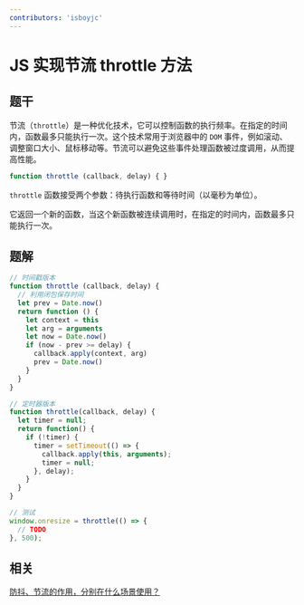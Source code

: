 ```yaml
---
contributors: 'isboyjc'
---
```


# JS 实现节流 throttle 方法


## 题干

节流（`throttle`）是一种优化技术，它可以控制函数的执行频率。在指定的时间内，函数最多只能执行一次。这个技术常用于浏览器中的 `DOM` 事件，例如滚动、调整窗口大小、鼠标移动等。节流可以避免这些事件处理函数被过度调用，从而提高性能。

```js
function throttle (callback, delay) { }
```

`throttle` 函数接受两个参数：待执行函数和等待时间（以毫秒为单位）。

它返回一个新的函数，当这个新函数被连续调用时，在指定的时间内，函数最多只能执行一次。




## 题解

<!-- ::: details 点我查看题解 -->

```js
// 时间戳版本
function throttle (callback, delay) {
  // 利用闭包保存时间
  let prev = Date.now()
  return function () {
    let context = this
    let arg = arguments
    let now = Date.now()
    if (now - prev >= delay) {
      callback.apply(context, arg)
      prev = Date.now()
    }
  }
}

// 定时器版本
function throttle(callback, delay) {
  let timer = null;
  return function() {
    if (!timer) {
      timer = setTimeout(() => {
        callback.apply(this, arguments);
        timer = null;
      }, delay);
    }
  }
}

// 测试
window.onresize = throttle(() => {
  // TODO
}, 500);
```

<!-- ::: -->



## 相关

[防抖、节流的作用，分别在什么场景使用？](../core/120other/120010_debounce_throttle.md)
